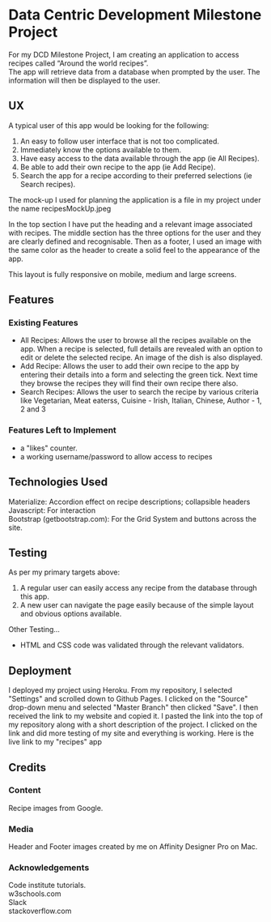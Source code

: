 # Data Centric Development Milestone Project
For my DCD Milestone Project, I am creating an application to access recipes called “Around the world recipes”.  
The app will retrieve data from a database when prompted by the user. The information will then be displayed to the user.

## UX
A typical user of this app would be looking for the following: 

1. An easy to follow user interface that is not too complicated.  
2. Immediately know the options available to them.  
3. Have easy access to the data available through the app (ie All Recipes).
4. Be able to add their own recipe to the app (ie Add Recipe).  
5. Search the app for a recipe according to their preferred selections (ie Search recipes).

The mock-up I used for planning the application is a file in my project under the name recipesMockUp.jpeg

In the top section I have put the heading and a relevant image associated with recipes.  The middle section has the three options for the user and they are clearly defined and recognisable. 
Then as a footer, I used an image with the same color as the header to create a solid feel to the appearance of the app. 

This layout is fully responsive on mobile, medium and large screens.


## Features
### Existing Features
- All Recipes: Allows the user to browse all the recipes available on the app. When a recipe is selected, full details are revealed with an option to edit or delete the selected recipe. An image of the dish is also displayed.
- Add Recipe: Allows the user to add their own recipe to the app by entering their details into a form and selecting the green tick. Next time they browse the recipes they will find their own recipe there also.
- Search Recipes: Allows the user to search the recipe by various criteria like Vegetarian, Meat eaterss, Cuisine - Irish, Italian, Chinese, Author - 1, 2 and 3

### Features Left to Implement
- a "likes" counter.
- a working username/password to allow access to recipes

## Technologies Used
Materialize: Accordion effect on recipe descriptions;  collapsible headers
Javascript: For interaction   
Bootstrap (getbootstrap.com): For the Grid System and buttons across the site.


## Testing
As per my primary targets above:

1. A regular user can easily access any recipe from the database through this app.
2. A new user can navigate the page easily because of the simple layout and obvious options available.

Other Testing...

- HTML and CSS code was validated through the relevant validators.

## Deployment
I deployed my project using Heroku. From my repository, I selected "Settings" and scrolled down to Github Pages. I clicked on the "Source" drop-down menu and selected "Master Branch" then clicked "Save". 
I then received the link to my website and copied it. I pasted the link into the top of my repository along with a short description of the project. I clicked on the link and did more testing of my site and 
everything is working. Here is the live link to my "recipes" app 
## Credits
### Content
Recipe images from Google.

### Media
Header and Footer images created by me on Affinity Designer Pro on Mac.

### Acknowledgements
Code institute tutorials.  
w3schools.com  
Slack  
stackoverflow.com
